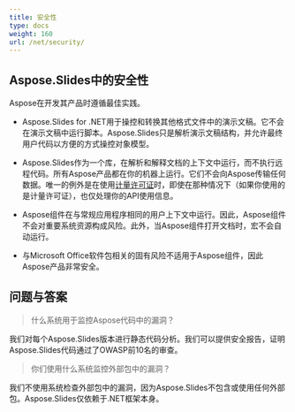 ```yaml
---
title: 安全性
type: docs
weight: 160
url: /net/security/
---
```


## **Aspose.Slides中的安全性**

Aspose在开发其产品时遵循最佳实践。

* Aspose.Slides for .NET用于操控和转换其他格式文件中的演示文稿。它不会在演示文稿中运行脚本。Aspose.Slides只是解析演示文稿结构，并允许最终用户代码以方便的方式操控对象模型。
* Aspose.Slides作为一个库，在解析和解释文档的上下文中运行，而不执行远程代码。所有Aspose产品都在你的机器上运行。它们不会向Aspose传输任何数据。唯一的例外是在使用[计量许可证](https://purchase.aspose.com/faqs/licensing/metered)时，即使在那种情况下（如果你使用的是计量许可证），也仅处理你的API使用信息。

* Aspose组件在与常规应用程序相同的用户上下文中运行。因此，Aspose组件不会对重要系统资源构成风险。此外，当Aspose组件打开文档时，宏不会自动运行。

* 与Microsoft Office软件包相关的固有风险不适用于Aspose组件，因此Aspose产品非常安全。

## 问题与答案

> 什么系统用于监控Aspose代码中的漏洞？

我们对每个Aspose.Slides版本进行静态代码分析。我们可以提供安全报告，证明Aspose.Slides代码通过了OWASP前10名的审查。

> 你们使用什么系统监控外部包中的漏洞？

我们不使用系统检查外部包中的漏洞，因为Aspose.Slides不包含或使用任何外部包。Aspose.Slides仅依赖于.NET框架本身。